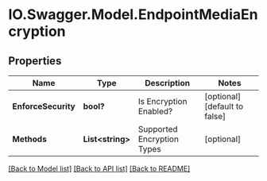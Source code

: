 # IO.Swagger.Model.EndpointMediaEncryption
## Properties

Name | Type | Description | Notes
------------ | ------------- | ------------- | -------------
**EnforceSecurity** | **bool?** | Is Encryption Enabled? | [optional] [default to false]
**Methods** | **List&lt;string&gt;** | Supported Encryption Types | [optional] 

[[Back to Model list]](../README.md#documentation-for-models) [[Back to API list]](../README.md#documentation-for-api-endpoints) [[Back to README]](../README.md)

